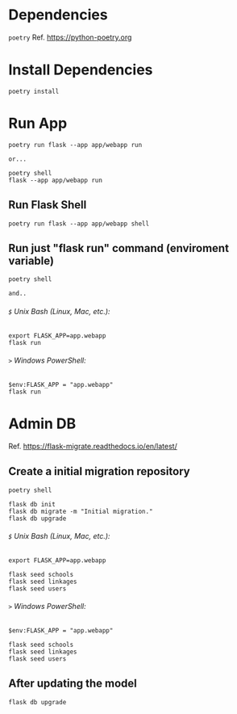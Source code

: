 # Dependencies
`poetry` 
Ref. https://python-poetry.org

# Install Dependencies
    poetry install

# Run App
    poetry run flask --app app/webapp run

`or...`

    poetry shell
    flask --app app/webapp run


## Run Flask Shell
    poetry run flask --app app/webapp shell

## Run just "flask run" command (enviroment variable)

    poetry shell

`and..`

###### `$` Unix Bash (Linux, Mac, etc.): 
    export FLASK_APP=app.webapp  
    flask run
 
###### `>` Windows PowerShell:
    $env:FLASK_APP = "app.webapp"
    flask run




# Admin DB 
Ref. https://flask-migrate.readthedocs.io/en/latest/
## Create a initial migration repository

    poetry shell
    
    flask db init
    flask db migrate -m "Initial migration."
    flask db upgrade


###### `$` Unix Bash (Linux, Mac, etc.): 

    export FLASK_APP=app.webapp 
    
    flask seed schools
    flask seed linkages
    flask seed users
     

###### `>` Windows PowerShell:

    $env:FLASK_APP = "app.webapp"

    flask seed schools
    flask seed linkages
    flask seed users

## After updating the model
    flask db upgrade

